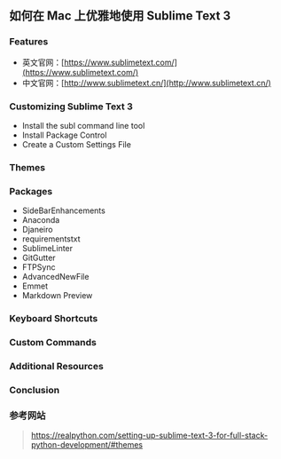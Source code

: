 ## 如何在 Mac 上优雅地使用 Sublime Text 3

### Features

* 英文官网：[https://www.sublimetext.com/](https://www.sublimetext.com/)
* 中文官网：[http://www.sublimetext.cn/](http://www.sublimetext.cn/)

### Customizing Sublime Text 3

* Install the subl command line tool
* Install Package Control
* Create a Custom Settings File

### Themes

### Packages

* SideBarEnhancements
* Anaconda
* Djaneiro
* requirementstxt
* SublimeLinter
* GitGutter
* FTPSync
* AdvancedNewFile
* Emmet
* Markdown Preview

### Keyboard Shortcuts

### Custom Commands

### Additional Resources

### Conclusion

### 参考网站
> https://realpython.com/setting-up-sublime-text-3-for-full-stack-python-development/#themes